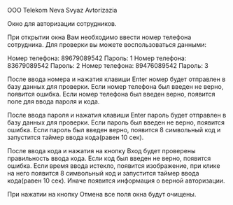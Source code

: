 OOO Telekom Neva Svyaz Avtorizazia

Окно для авторизации сотрудников.

При открытии окна Вам необходимо ввести номер телефона сотрудника. Для проверки вы можете воспользоваться данными:


Номер телефона: 89679089542 Пароль: 1
Номер телефона: 83679089542 Пароль: 2
Номер телефона: 89476089542 Пароль: 3

После ввода номера и нажатия клавиши Enter номер будет отправлен в базу данных для проверки. Если номер телефона был введен не верно, появится ошибка. 
Если номер телефона был введен верно, появится поле  для ввода пароля и кода.

После ввода пароля и нажатия клавиши Enter пароль будет отправлен в базу данных для проверки. Если пароль был введен не верно, появится ошибка. 
Если пароль был введен верно, появится 8 символьный код и запустится таймер ввода кода(равен 10 сек). 

После ввода кода и нажатия на кнопку Вход будет проверены правильность ввода кода. Если код был введен не верно, появится ошибка. Если время ввода истекло, 
появится изображение, при клике на него появится 8 символьный код и запустится таймер ввода кода(равен 10 сек). Иначе появится информация о верной авторизации.

При нажатии на кнопку Отмена все поля окна будут очищены.
